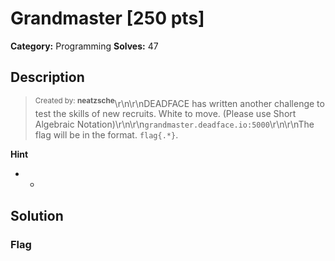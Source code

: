# Grandmaster [250 pts]

**Category:** Programming
**Solves:** 47

## Description
><sup>Created by: <b>neatzsche</b></sup>\r\n\r\nDEADFACE has written another challenge to test the skills of new recruits. White to move. (Please use Short Algebraic Notation)\r\n\r\n`grandmaster.deadface.io:5000`\r\n\r\nThe flag will be in the format. `flag{.*}`.

**Hint**
* -

## Solution

### Flag

